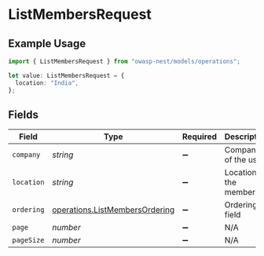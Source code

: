 # ListMembersRequest

## Example Usage

```typescript
import { ListMembersRequest } from "owasp-nest/models/operations";

let value: ListMembersRequest = {
  location: "India",
};
```

## Fields

| Field                                                                            | Type                                                                             | Required                                                                         | Description                                                                      | Example                                                                          |
| -------------------------------------------------------------------------------- | -------------------------------------------------------------------------------- | -------------------------------------------------------------------------------- | -------------------------------------------------------------------------------- | -------------------------------------------------------------------------------- |
| `company`                                                                        | *string*                                                                         | :heavy_minus_sign:                                                               | Company of the user                                                              |                                                                                  |
| `location`                                                                       | *string*                                                                         | :heavy_minus_sign:                                                               | Location of the member                                                           | India                                                                            |
| `ordering`                                                                       | [operations.ListMembersOrdering](../../models/operations/listmembersordering.md) | :heavy_minus_sign:                                                               | Ordering field                                                                   |                                                                                  |
| `page`                                                                           | *number*                                                                         | :heavy_minus_sign:                                                               | N/A                                                                              |                                                                                  |
| `pageSize`                                                                       | *number*                                                                         | :heavy_minus_sign:                                                               | N/A                                                                              |                                                                                  |